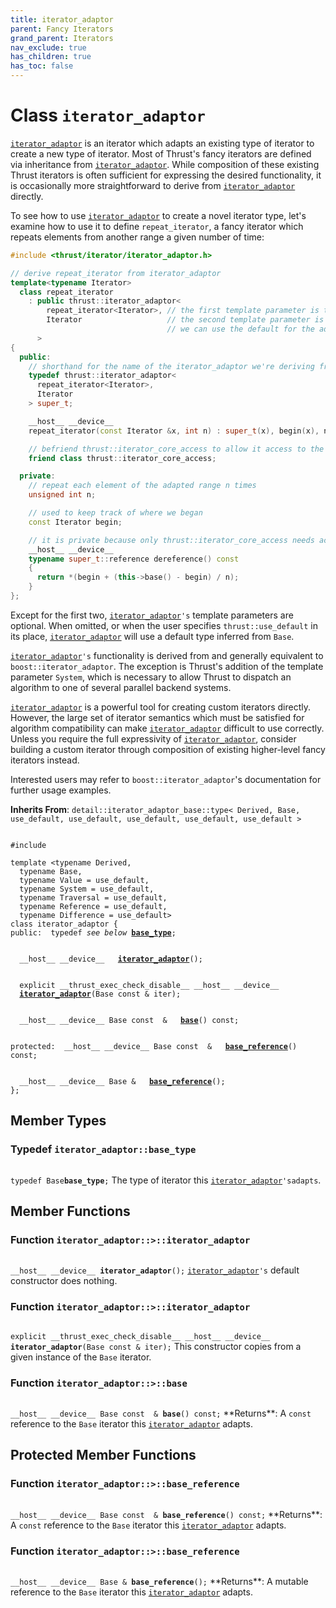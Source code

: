 ```yaml
---
title: iterator_adaptor
parent: Fancy Iterators
grand_parent: Iterators
nav_exclude: true
has_children: true
has_toc: false
---
```


# Class `iterator_adaptor`

<code><a href="/api/classes/classiterator__adaptor.html">iterator&#95;adaptor</a></code> is an iterator which adapts an existing type of iterator to create a new type of iterator. Most of Thrust's fancy iterators are defined via inheritance from <code><a href="/api/classes/classiterator__adaptor.html">iterator&#95;adaptor</a></code>. While composition of these existing Thrust iterators is often sufficient for expressing the desired functionality, it is occasionally more straightforward to derive from <code><a href="/api/classes/classiterator__adaptor.html">iterator&#95;adaptor</a></code> directly.

To see how to use <code><a href="/api/classes/classiterator__adaptor.html">iterator&#95;adaptor</a></code> to create a novel iterator type, let's examine how to use it to define <code>repeat&#95;iterator</code>, a fancy iterator which repeats elements from another range a given number of time:



```cpp
#include <thrust/iterator/iterator_adaptor.h>

// derive repeat_iterator from iterator_adaptor
template<typename Iterator>
  class repeat_iterator
    : public thrust::iterator_adaptor<
        repeat_iterator<Iterator>, // the first template parameter is the name of the iterator we're creating
        Iterator                   // the second template parameter is the name of the iterator we're adapting
                                   // we can use the default for the additional template parameters
      >
{
  public:
    // shorthand for the name of the iterator_adaptor we're deriving from
    typedef thrust::iterator_adaptor<
      repeat_iterator<Iterator>,
      Iterator
    > super_t;

    __host__ __device__
    repeat_iterator(const Iterator &x, int n) : super_t(x), begin(x), n(n) {}

    // befriend thrust::iterator_core_access to allow it access to the private interface below
    friend class thrust::iterator_core_access;

  private:
    // repeat each element of the adapted range n times
    unsigned int n;

    // used to keep track of where we began
    const Iterator begin;

    // it is private because only thrust::iterator_core_access needs access to it
    __host__ __device__
    typename super_t::reference dereference() const
    {
      return *(begin + (this->base() - begin) / n);
    }
};
```

Except for the first two, <code><a href="/api/classes/classiterator__adaptor.html">iterator&#95;adaptor</a>'s</code> template parameters are optional. When omitted, or when the user specifies <code>thrust::use&#95;default</code> in its place, <code><a href="/api/classes/classiterator__adaptor.html">iterator&#95;adaptor</a></code> will use a default type inferred from <code>Base</code>.

<code><a href="/api/classes/classiterator__adaptor.html">iterator&#95;adaptor</a>'s</code> functionality is derived from and generally equivalent to <code>boost::iterator&#95;adaptor</code>. The exception is Thrust's addition of the template parameter <code>System</code>, which is necessary to allow Thrust to dispatch an algorithm to one of several parallel backend systems.

<code><a href="/api/classes/classiterator__adaptor.html">iterator&#95;adaptor</a></code> is a powerful tool for creating custom iterators directly. However, the large set of iterator semantics which must be satisfied for algorithm compatibility can make <code><a href="/api/classes/classiterator__adaptor.html">iterator&#95;adaptor</a></code> difficult to use correctly. Unless you require the full expressivity of <code><a href="/api/classes/classiterator__adaptor.html">iterator&#95;adaptor</a></code>, consider building a custom iterator through composition of existing higher-level fancy iterators instead.

Interested users may refer to <code>boost::iterator&#95;adaptor</code>'s documentation for further usage examples. 

**Inherits From**:
`detail::iterator_adaptor_base::type< Derived, Base, use_default, use_default, use_default, use_default, use_default >`

<code class="doxybook">
<span>#include <thrust/iterator/iterator_adaptor.h></span><br>
<span>template &lt;typename Derived,</span>
<span>&nbsp;&nbsp;typename Base,</span>
<span>&nbsp;&nbsp;typename Value = use&#95;default,</span>
<span>&nbsp;&nbsp;typename System = use&#95;default,</span>
<span>&nbsp;&nbsp;typename Traversal = use&#95;default,</span>
<span>&nbsp;&nbsp;typename Reference = use&#95;default,</span>
<span>&nbsp;&nbsp;typename Difference = use&#95;default&gt;</span>
<span>class iterator&#95;adaptor {</span>
<span>public:</span><span>&nbsp;&nbsp;typedef <i>see below</i> <b><a href="/api/classes/classiterator__adaptor.html#typedef-base_type">base&#95;type</a></b>;</span>
<br>
<span>&nbsp;&nbsp;__host__ __device__ </span><span>&nbsp;&nbsp;<b><a href="/api/classes/classiterator__adaptor.html#function-iterator_adaptor">iterator&#95;adaptor</a></b>();</span>
<br>
<span>&nbsp;&nbsp;explicit __thrust_exec_check_disable__ __host__ __device__ </span><span>&nbsp;&nbsp;<b><a href="/api/classes/classiterator__adaptor.html#function-iterator_adaptor">iterator&#95;adaptor</a></b>(Base const & iter);</span>
<br>
<span>&nbsp;&nbsp;__host__ __device__ Base const  & </span><span>&nbsp;&nbsp;<b><a href="/api/classes/classiterator__adaptor.html#function-base">base</a></b>() const;</span>
<br>
<span>protected:</span><span>&nbsp;&nbsp;__host__ __device__ Base const  & </span><span>&nbsp;&nbsp;<b><a href="/api/classes/classiterator__adaptor.html#function-base_reference">base&#95;reference</a></b>() const;</span>
<br>
<span>&nbsp;&nbsp;__host__ __device__ Base & </span><span>&nbsp;&nbsp;<b><a href="/api/classes/classiterator__adaptor.html#function-base_reference">base&#95;reference</a></b>();</span>
<span>};</span>
</code>

## Member Types

<h3 id="typedef-base_type">
Typedef <code>iterator&#95;adaptor::base&#95;type</code>
</h3>

<code class="doxybook">
<span>typedef Base<b>base_type</b>;</span></code>
The type of iterator this <code><a href="/api/classes/classiterator__adaptor.html">iterator&#95;adaptor</a>'s</code><code>adapts</code>. 


## Member Functions

<h3 id="function-iterator_adaptor">
Function <code>iterator&#95;adaptor::&gt;::iterator&#95;adaptor</code>
</h3>

<code class="doxybook">
<span>__host__ __device__ </span><span><b>iterator_adaptor</b>();</span></code>
<code><a href="/api/classes/classiterator__adaptor.html">iterator&#95;adaptor</a>'s</code> default constructor does nothing. 

<h3 id="function-iterator_adaptor">
Function <code>iterator&#95;adaptor::&gt;::iterator&#95;adaptor</code>
</h3>

<code class="doxybook">
<span>explicit __thrust_exec_check_disable__ __host__ __device__ </span><span><b>iterator_adaptor</b>(Base const & iter);</span></code>
This constructor copies from a given instance of the <code>Base</code> iterator. 

<h3 id="function-base">
Function <code>iterator&#95;adaptor::&gt;::base</code>
</h3>

<code class="doxybook">
<span>__host__ __device__ Base const  & </span><span><b>base</b>() const;</span></code>
**Returns**:
A <code>const</code> reference to the <code>Base</code> iterator this <code><a href="/api/classes/classiterator__adaptor.html">iterator&#95;adaptor</a></code> adapts. 


## Protected Member Functions

<h3 id="function-base_reference">
Function <code>iterator&#95;adaptor::&gt;::base&#95;reference</code>
</h3>

<code class="doxybook">
<span>__host__ __device__ Base const  & </span><span><b>base_reference</b>() const;</span></code>
**Returns**:
A <code>const</code> reference to the <code>Base</code> iterator this <code><a href="/api/classes/classiterator__adaptor.html">iterator&#95;adaptor</a></code> adapts. 

<h3 id="function-base_reference">
Function <code>iterator&#95;adaptor::&gt;::base&#95;reference</code>
</h3>

<code class="doxybook">
<span>__host__ __device__ Base & </span><span><b>base_reference</b>();</span></code>
**Returns**:
A mutable reference to the <code>Base</code> iterator this <code><a href="/api/classes/classiterator__adaptor.html">iterator&#95;adaptor</a></code> adapts. 


